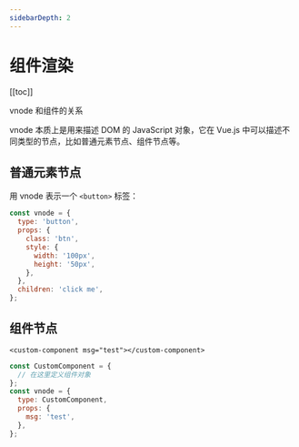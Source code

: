 ```yaml
---
sidebarDepth: 2
---
```


# 组件渲染

[[toc]]

vnode 和组件的关系

vnode 本质上是用来描述 DOM 的 JavaScript 对象，它在 Vue.js 中可以描述不同类型的节点，比如普通元素节点、组件节点等。

## 普通元素节点

用 vnode 表示一个 `<button>` 标签：

```js
const vnode = {
  type: 'button',
  props: {
    class: 'btn',
    style: {
      width: '100px',
      height: '50px',
    },
  },
  children: 'click me',
};
```

## 组件节点

```vue
<custom-component msg="test"></custom-component>
```

```js
const CustomComponent = {
  // 在这里定义组件对象
};
const vnode = {
  type: CustomComponent,
  props: {
    msg: 'test',
  },
};
```
